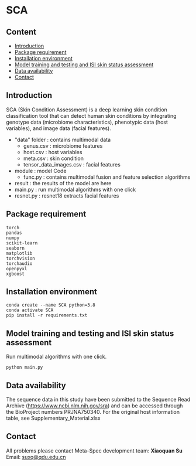 # SCA

## Content

- [Introduction](#introduction)
- [Package requirement](#package-requirement)
- [Installation environment](#Installation-environment)
- [Model training and testing and ISI skin status assessment](#Model-training-and-testing-and-ISI-skin-status-assessment)
- [Data availability](#data-availability)
- [Contact](#contact)

## Introduction

SCA (Skin Condition Assessment) is a deep learning skin condition classification tool that can detect human skin conditions by integrating genotype data (microbiome characteristics), phenotypic data (host variables), and image data (facial features).

- "data" folder : contains multimodal data
  - genus.csv : microbiome features
  - host.csv : host variables
  - meta.csv : skin condition
  - tensor_data_images.csv :  facial features
- module : model Code
  - func.py : contains multimodal fusion and feature selection algorithms
- result : the results of the model are here
- main.py : run multimodal algorithms with one click
- resnet.py : resnet18 extracts facial features

## Package requirement

```
torch
pandas
numpy
scikit-learn
seaborn
matplotlib
torchvision
torchaudio
openpyxl
xgboost
```

## Installation environment

```
conda create --name SCA python=3.8
conda activate SCA
pip install -r requirements.txt
```

## Model training and testing and ISI skin status assessment

Run multimodal algorithms with one click.

```
python main.py
```

## Data availability

The sequence data in this study have been submitted to the Sequence Read Archive (https://www.ncbi.nlm.nih.gov/sra) and can be accessed through the BioProject numbers PRJNA750340. For the original host information table, see Supplementary_Material.xlsx

## Contact

All problems please contact Meta-Spec development team: **Xiaoquan Su**  Email: [suxq@qdu.edu.cn](mailto:suxq@qdu.edu.cn)
